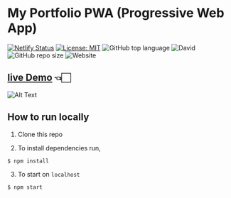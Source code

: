 # My Portfolio PWA (Progressive Web App)


[![Netlify Status](https://api.netlify.com/api/v1/badges/60bad734-a55a-4ca0-b1cb-6cf2cb41de99/deploy-status)](https://app.netlify.com/sites/uddeshjain/deploys)
[![License: MIT](https://img.shields.io/badge/License-MIT-yellow.svg)](https://opensource.org/licenses/MIT)
![GitHub top language](https://img.shields.io/github/languages/top/UddeshJain/portfolio-pwa?style=flat-square)
![David](https://img.shields.io/david/UddeshJain/portfolio-pwa?color=green&style=flat-square)
![GitHub repo size](https://img.shields.io/github/repo-size/UddeshJain/portfolio-pwa?style=flat-square)
![Website](https://img.shields.io/website?down_color=red&down_message=offline&style=flat-square&up_color=blue&up_message=online&url=https%3A%2F%2Fuddesh.me)

## [live Demo](https://uddesh.me) 👈🏻

![Alt Text](https://dev-to-uploads.s3.amazonaws.com/i/yotkmhs0469rd1g0p90z.png)

## How to run locally

1. Clone this repo

2. To install dependencies run,

```
$ npm install
```

3. To start on `localhost`

```
$ npm start
```